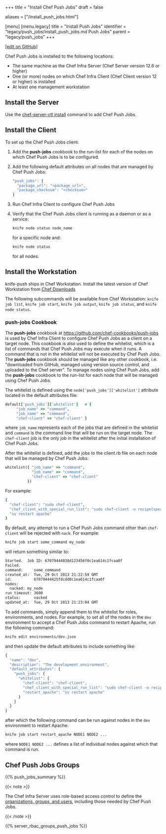 +++
title = "Install Chef Push Jobs"
draft = false

aliases = ["/install_push_jobs.html"]

[menu]
  [menu.legacy]
    title = "Install Push Jobs"
    identifier = "legacy/push_jobs/install_push_jobs.md Push Jobs"
    parent = "legacy/push_jobs"
+++

[\[edit on GitHub\]](https://github.com/chef/chef-web-docs/blob/master/content/install_push_jobs.md)

Chef Push Jobs is installed to the following locations:

-   The same machine as the Chef Infra Server (Chef Server version 12.6
    or higher)
-   One (or more) nodes on which Chef Infra Client (Chef Client version
    12 or higher) is installed
-   At least one management workstation

## Install the Server

Use the [chef-server-ctl install](/ctl_chef_server/#install) command
to add Chef Push Jobs.

## Install the Client

To set up the Chef Push Jobs client:

1.  Add the **push-jobs** cookbook to the run-list for each of the nodes
    on which Chef Push Jobs is to be configured.

2.  Add the following default attributes on all nodes that are managed
    by Chef Push Jobs:

    ```javascript
    "push_jobs": {
      "package_url": "<package_url>",
      "package_checksum": "<checksum>"
    }
    ```

3.  Run Chef Infra Client to configure Chef Push Jobs

4.  Verify that the Chef Push Jobs client is running as a daemon or as a
    service:

    ```bash
    knife node status node_name
    ```

    for a specific node and:

    ```bash
    knife node status
    ```

    for all nodes.

## Install the Workstation

knife-push ships in Chef Workstation. Install the latest version of Chef
Workstation from [Chef Downloads](https://downloads.chef.io/chef-workstation)

The following subcommands will be available from Chef Workstation:
`knife job list`, `knife job start`, `knife job output`,
`knife job status`, and `knife node status`.

### **push-jobs** Cookbook

The **push-jobs** cookbook at
<https://github.com/chef-cookbooks/push-jobs> is used by Chef Infra
Client to configure Chef Push Jobs as a client on a target node. This
cookbook is also used to define the whitelist, which is a list of
commands that Chef Push Jobs may execute when it runs. A command that is
not in the whitelist will not be executed by Chef Push Jobs. The
**push-jobs** cookbook should be managed like any other cookbook, i.e.
"downloaded from GitHub, managed using version source control, and
uploaded to the Chef server". To manage nodes using Chef Push Jobs, add
the **push-jobs** cookbook to the run-list for each node that will be
managed using Chef Push Jobs.

The whitelist is defined using the `node['push_jobs']['whitelist']`
attribute located in the default attributes file:

```ruby
default['push_jobs']['whitelist']   = {
     "job_name" => "command",
     "job_name" => "command",
     "chef-client" => "chef-client" }
```

where `job_name` represents each of the jobs that are defined in the
whitelist and `command` is the command line that will be run on the
target node. The `chef-client` job is the only job in the whitelist
after the initial installation of Chef Push Jobs.

After the whitelist is defined, add the jobs to the client.rb file on
each node that will be managed by Chef Push Jobs:

```ruby
whitelist({ "job_name" => "command",
            "job_name" => "command",
            "chef-client" => "chef-client"
          })
```

For example:

```ruby
{
  "chef-client": "sudo chef-client",
  "chef_client_with_special_run_list": "sudo chef-client -o recipe[special_recipe]",
  "sv restart apache"
}
```

By default, any attempt to run a Chef Push Jobs command other than
`chef-client` will be rejected with `nack`. For example:

```bash
knife job start some_command my_node
```

will return something similar to:

```bash
Started.  Job ID: 67079444838d123456f0c1ea614c1fcaa0f
Failed.
command:     some_command
created_at:  Tue, 29 Oct 2013 21:22:59 GMT
id:          67079444425fdcdd0c1ea614c1fcaa0f
nodes:
  nacked: my_node
run_timeout: 3600
status:      nacked
updated_at:  Tue, 29 Oct 2013 21:23:04 GMT
```

To add commands, simply append them to the whitelist for roles,
environments, and nodes. For example, to set all of the nodes in the
`dev` environment to accept a Chef Push Jobs command to restart Apache,
run the following command:

```bash
knife edit environments/dev.json
```

and then update the default attributes to include something like:

```javascript
{
  "name": "dev",
  "description": "The development environment",
  "default_attributes": {
    "push_jobs": {
      "whitelist": {
        "chef-client": "chef-client",
        "chef_client_with_special_run_list": "sudo chef-client -o recipe[special_recipe]",
        "restart_apache": "sv restart apache"
      }
    }
  }
}
```

after which the following command can be run against nodes in the `dev`
environment to restart Apache:

```bash
knife job start restart_apache NODE1 NODE2 ...
```

where `NODE1 NODE2 ...` defines a list of individual nodes against which
that command is run.

## Chef Push Jobs Groups

{{% push_jobs_summary %}}

{{< note >}}

The Chef Infra Server uses role-based access control to define the
[organizations, groups, and users](/server_orgs/), including those
needed by Chef Push Jobs.

{{< /note >}}

{{% server_rbac_groups_push_jobs %}}
